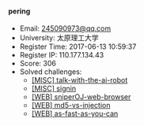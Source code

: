 #### pering  

* Email: 245090973@qq.com  
* University: 太原理工大学  
* Register Time: 2017-06-13 10:59:37  
* Register IP: 110.177.134.43  
* Score: 306  
* Solved challenges: 
  * [[MISC] talk-with-the-ai-robot](https://github.com/SniperOJ/Challenges/blob/master/MISC/talk-with-the-ai-robot.json)  
  * [[MISC] signin](https://github.com/SniperOJ/Challenges/blob/master/MISC/signin.json)  
  * [[WEB] sniperOJ-web-browser](https://github.com/SniperOJ/Challenges/blob/master/WEB/sniperOJ-web-browser.json)  
  * [[WEB] md5-vs-injection](https://github.com/SniperOJ/Challenges/blob/master/WEB/md5-vs-injection.json)  
  * [[WEB] as-fast-as-you-can](https://github.com/SniperOJ/Challenges/blob/master/WEB/as-fast-as-you-can.json)  
